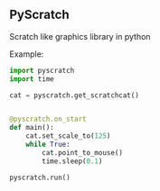 ## PyScratch

Scratch like graphics library in python

Example:
```python
import pyscratch
import time

cat = pyscratch.get_scratchcat()


@pyscratch.on_start
def main():
    cat.set_scale_to(125)
    while True:
        cat.point_to_mouse()
        time.sleep(0.1)

pyscratch.run()

```